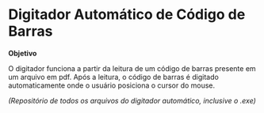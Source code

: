 # Digitador Automático de Código de Barras
**Objetivo**

O digitador funciona a partir da leitura de um código de barras presente em um arquivo em pdf. Após a leitura, o código de barras é digitado automaticamente onde o usuário posiciona o cursor do mouse.

_(Repositório de todos os arquivos do digitador automático, inclusive o .exe)_
